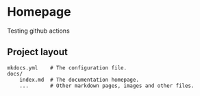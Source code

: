 # Homepage

Testing github actions

## Project layout

    mkdocs.yml    # The configuration file.
    docs/
        index.md  # The documentation homepage.
        ...       # Other markdown pages, images and other files.
